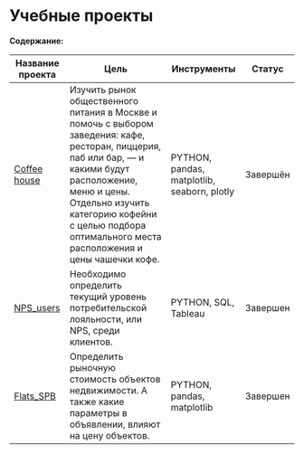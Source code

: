 # Учебные проекты

**Содержание:**<br>


| Название проекта | Цель | Инструменты | Статус |
| ---------------- | ---- | ----------- | --------- |
| [Coffee house](https://github.com/AntonBeshZ/Studys-project/blob/main/Coffee%20house/project_coffee.ipynb) | Изучить рынок общественного питания в Москве и помочь с выбором заведения: кафе, ресторан, пиццерия, паб или бар, — и какими будут расположение, меню и цены. Отдельно изучить категорию кофейни с целью подбора оптимального места расположения и цены чашечки кофе. | PYTHON, pandas, matplotlib, seaborn, plotly | Завершён |
| [NPS_users](https://github.com/AntonBeshZ/Studys-project/blob/main/NPS_users/users_NPS.ipynb) | Необходимо определить текущий уровень потребительской лояльности, или NPS, среди клиентов. | PYTHON, SQL, Tableau | Завершен |
| [Flats_SPB](https://github.com/AntonBeshZ/Studys-project/blob/main/Flats_SPB/flats_SPB.ipynb) | Определить рыночную стоимость объектов недвижимости. А также какие параметры в объявлении, влияют на цену объектов. | PYTHON, pandas, matplotlib | Завершен |
